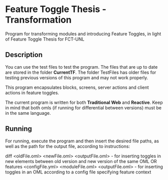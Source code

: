 # Feature Toggle Thesis - Transformation
Program for transforming modules and introducing Feature Toggles, in light of Feature Toggle Thesis for FCT-UNL

## Description

You can use the test files to test the program. The files that are up to date are stored in the folder **CurrentTF**. The folder TestFiles has older files for testing previous versions of this program and may not work properly.

This program encapsulates blocks, screens, server actions and client actions in feature toggles.

The current program is written for both **Traditional Web** and **Reactive**. Keep in mind that both omls (if running for differential between versions) must be in the same language.

## Running

For running, execute the program and then insert the desired file paths, as well as the path for the output file, according to instructions:

diff <oldFile.oml> <newFile.oml> <outputFile.oml> - for inserting toggles in new elements between old version and new version of the same OML
OR
features <configFile.yml> <moduleFile.oml> <outputFile.oml> - for inserting toggles in an OML according to a config file specifying feature context
